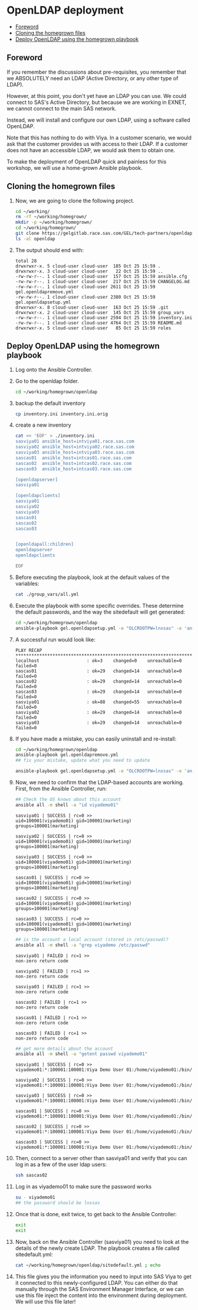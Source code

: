 # OpenLDAP deployment

* [Foreword](#foreword)
* [Cloning the homegrown files](#cloning-the-homegrown-files)
* [Deploy OpenLDAP using the homegrown playbook](#deploy-openldap-using-the-homegrown-playbook)

## Foreword

If you remember the discussions about pre-requisites, you remember that we ABSOLUTELY need an LDAP (Active Directory, or any other type of LDAP).

However, at this point, you don't yet have an LDAP you can use.
We could connect to SAS's Active Directory, but because we are working in EXNET, we cannot connect to the main SAS network.

Instead, we will install and configure our own LDAP, using a software called OpenLDAP.

Note that this has nothing to do with Viya. In a customer scenario, we would ask that the customer provides us with access to their LDAP. If a customer does not have an accessible LDAP, we would ask them to obtain one.

To make the deployment of OpenLDAP quick and painless for this workshop, we will use a home-grown Ansible playbook.

## Cloning the homegrown files

1. Now, we are going to clone the following project.

    ```bash
    cd ~/working/
    rm -rf ~/working/homegrown/
    mkdir -p ~/working/homegrown/
    cd ~/working/homegrown/
    git clone https://gelgitlab.race.sas.com/GEL/tech-partners/openldap.git
    ls -al openldap
    ```

1. The output should end with:

    ```log
    total 28
    drwxrwxr-x. 5 cloud-user cloud-user  185 Oct 25 15:59 .
    drwxrwxr-x. 3 cloud-user cloud-user   22 Oct 25 15:59 ..
    -rw-rw-r--. 1 cloud-user cloud-user  157 Oct 25 15:59 ansible.cfg
    -rw-rw-r--. 1 cloud-user cloud-user  217 Oct 25 15:59 CHANGELOG.md
    -rw-rw-r--. 1 cloud-user cloud-user 2611 Oct 25 15:59 gel.openldapremove.yml
    -rw-rw-r--. 1 cloud-user cloud-user 2380 Oct 25 15:59 gel.openldapsetup.yml
    drwxrwxr-x. 8 cloud-user cloud-user  163 Oct 25 15:59 .git
    drwxrwxr-x. 2 cloud-user cloud-user  145 Oct 25 15:59 group_vars
    -rw-rw-r--. 1 cloud-user cloud-user 2594 Oct 25 15:59 inventory.ini
    -rw-rw-r--. 1 cloud-user cloud-user 4764 Oct 25 15:59 README.md
    drwxrwxr-x. 5 cloud-user cloud-user   85 Oct 25 15:59 roles
    ```

## Deploy OpenLDAP using the homegrown playbook

1. Log onto the Ansible Controller.
1. Go to the openldap folder.

    ```bash
    cd ~/working/homegrown/openldap
    ```

1. backup the default inventory

    ```bash
    cp inventory.ini inventory.ini.orig
    ```

1. create a new inventory

    ```bash
    cat << 'EOF' > ./inventory.ini
    sasviya01 ansible_host=intviya01.race.sas.com
    sasviya02 ansible_host=intviya02.race.sas.com
    sasviya03 ansible_host=intviya03.race.sas.com
    sascas01  ansible_host=intcas01.race.sas.com
    sascas02  ansible_host=intcas02.race.sas.com
    sascas03  ansible_host=intcas03.race.sas.com

    [openldapserver]
    sasviya01

    [openldapclients]
    sasviya01
    sasviya02
    sasviya03
    sascas01
    sascas02
    sascas03


    [openldapall:children]
    openldapserver
    openldapclients

    EOF
    ```

1. Before executing the playbook, look at the default values of the variables:

    ```sh
    cat ./group_vars/all.yml
    ```

1. Execute the playbook with some specific overrides. These determine the default passwords, and the way the sitedefault will get generated:

    ```bash
    cd ~/working/homegrown/openldap
    ansible-playbook gel.openldapsetup.yml -e "OLCROOTPW=lnxsas" -e 'anonbind=true' -e 'use_pause=no'
    ```

1. A successful run would look like:

    ```log
    PLAY RECAP *******************************************************************************************************************************************
    localhost                  : ok=3    changed=0    unreachable=0    failed=0
    sascas01                   : ok=29   changed=14   unreachable=0    failed=0
    sascas02                   : ok=29   changed=14   unreachable=0    failed=0
    sascas03                   : ok=29   changed=14   unreachable=0    failed=0
    sasviya01                  : ok=88   changed=55   unreachable=0    failed=0
    sasviya02                  : ok=29   changed=14   unreachable=0    failed=0
    sasviya03                  : ok=29   changed=14   unreachable=0    failed=0
    ```

1. If you have made a mistake, you can easily uninstall and re-install:

    ```sh
    cd ~/working/homegrown/openldap
    ansible-playbook gel.openldapremove.yml
    ## fix your mistake, update what you need to update
    ```

    ```sh
    ansible-playbook gel.openldapsetup.yml -e "OLCROOTPW=lnxsas" -e 'anonbind=true' -e 'use_pause=no'
    ```

1. Now, we need to confirm that the LDAP-based accounts are working. First, from the Ansible Controller, run:

    ```bash
    ## Check the OS knows about this account
    ansible all -m shell -a "id viyademo01"
    ```

    ```log
    sasviya01 | SUCCESS | rc=0 >>
    uid=100001(viyademo01) gid=100001(marketing) groups=100001(marketing)

    sasviya02 | SUCCESS | rc=0 >>
    uid=100001(viyademo01) gid=100001(marketing) groups=100001(marketing)

    sasviya03 | SUCCESS | rc=0 >>
    uid=100001(viyademo01) gid=100001(marketing) groups=100001(marketing)

    sascas01 | SUCCESS | rc=0 >>
    uid=100001(viyademo01) gid=100001(marketing) groups=100001(marketing)

    sascas02 | SUCCESS | rc=0 >>
    uid=100001(viyademo01) gid=100001(marketing) groups=100001(marketing)

    sascas03 | SUCCESS | rc=0 >>
    uid=100001(viyademo01) gid=100001(marketing) groups=100001(marketing)
    ```

    ```bash
    ## is the account a local account (stored in /etc/passwd)?
    ansible all -m shell -a "grep viyademo /etc/passwd"
    ```

    ```log
    sasviya01 | FAILED | rc=1 >>
    non-zero return code

    sasviya02 | FAILED | rc=1 >>
    non-zero return code

    sasviya03 | FAILED | rc=1 >>
    non-zero return code

    sascas02 | FAILED | rc=1 >>
    non-zero return code

    sascas01 | FAILED | rc=1 >>
    non-zero return code

    sascas03 | FAILED | rc=1 >>
    non-zero return code
    ```

    ```bash
    ## get more details about the account
    ansible all -m shell -a "getent passwd viyademo01"
    ```

    ```log
    sasviya01 | SUCCESS | rc=0 >>
    viyademo01:*:100001:100001:Viya Demo User 01:/home/viyademo01:/bin/

    sasviya02 | SUCCESS | rc=0 >>
    viyademo01:*:100001:100001:Viya Demo User 01:/home/viyademo01:/bin/

    sasviya03 | SUCCESS | rc=0 >>
    viyademo01:*:100001:100001:Viya Demo User 01:/home/viyademo01:/bin/

    sascas01 | SUCCESS | rc=0 >>
    viyademo01:*:100001:100001:Viya Demo User 01:/home/viyademo01:/bin/

    sascas02 | SUCCESS | rc=0 >>
    viyademo01:*:100001:100001:Viya Demo User 01:/home/viyademo01:/bin/

    sascas03 | SUCCESS | rc=0 >>
    viyademo01:*:100001:100001:Viya Demo User 01:/home/viyademo01:/bin/
    ```

1. Then, connect to a server other than sasviya01 and verify that you can log in as a few of the user ldap users:

    ```sh
    ssh sascas02
    ```

1. Log in as viyademo01 to make sure the password works

    ```sh
    su - viyademo01
    ## the password should be lnxsas
    ```

1. Once that is done, exit twice, to get back to the Ansible Controller:

    ```sh
    exit
    exit
    ```

1. Now, back on the Ansible Controller (sasviya01) you need to look at the details of the newly create LDAP. The playbook creates a file called sitedefault.yml:

    ```bash
    cat ~/working/homegrown/openldap/sitedefault.yml ; echo
    ```

1. This file gives you the information you need to input into SAS Viya to get it connected to this newly-configured LDAP. You can either do that manually through the SAS Environment Manager Interface, or we can use this file inject the content into the environment during deployment.
We will use this file later!
